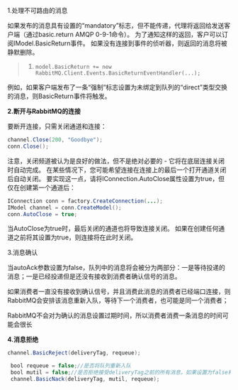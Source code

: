 1.处理不可路由的消息

如果发布的消息具有设置的“mandatory”标志，但不能传递，代理将返回给发送客户端（通过basic.return AMQP 0-9-1命令）。 为了通知这样的返回，客户可以订阅IModel.BasicReturn事件。 如果没有连接到事件的侦听器，则返回的消息将被静默删除。

> 1. `model.BasicReturn += new RabbitMQ.Client.Events.BasicReturnEventHandler(...);`

例如，如果客户端发布了一条“强制”标志设置为未绑定到队列的“direct”类型交换的消息，则BasicReturn事件将触发。

**2.断开与RabbitMQ的连接**

要断开连接，只需关闭通道和连接：

```java
channel.Close(200, "Goodbye");
conn.Close();

```

注意，关闭频道被认为是良好的做法，但不是绝对必要的 - 它将在底层连接关闭时自动完成。 在某些情况下，您可能希望连接在连接上的最后一个打开通道关闭后自动关闭。 要实现这一点，请将IConnection.AutoClose属性设置为true，但仅在创建第一个通道后：

```java
IConnection conn = factory.CreateConnection(...);
IModel channel = conn.CreateModel();
conn.AutoClose = true;

```

当AutoClose为true时，最后关闭的通道也将导致连接关闭。 如果在创建任何通道之前将其设置为true，则连接将在此时关闭。

3.消息确认

当autoAck参数设置为false，队列中的消息将会被分为两部分：一是等待投递的消息；一是已经投递但是还没有接收到消费者确认信号的消息。

如果消费者一直没有接收到确认信号，并且消费此消息的消费者已经端口连接，则RabbitMQ会安排该消息重新入队，等待下一个消费者，也可能是同一个消费者；

RabbitMQ不会对为确认的消息设置过期时间，所以消费者消费一条消息的时间可能会很长

**4.消息拒绝**

```java
channel.BasicReject(deliveryTag, requeue);
```

```java
 bool requeue = false;//是否将队列重新入队
 bool mutil = false;//是否拒绝接受deliveryTag之前的所有消息，如果设置为false和BasicReject()方法一致
 channel.BasicNack(deliveryTag, mutil, requeue);
```

